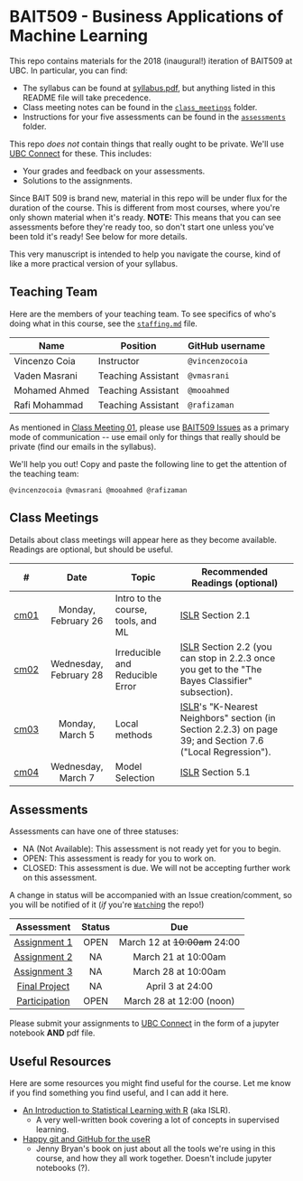 # BAIT509 - Business Applications of Machine Learning

This repo contains materials for the 2018 (inaugural!) iteration of BAIT509 at UBC. In particular, you can find:

- The syllabus can be found at [syllabus.pdf](syllabus.pdf), but anything listed in this README file will take precedence. 
- Class meeting notes can be found in the [`class_meetings`](/class_meetings) folder.
- Instructions for your five assessments can be found in the [`assessments`](/assessments) folder.

This repo _does not_ contain things that really ought to be private. We'll use [UBC Connect](https://connect.ubc.ca/) for these. This includes:

- Your grades and feedback on your assessments.
- Solutions to the assignments. 

Since BAIT 509 is brand new, material in this repo will be under flux for the duration of the course. This is different from most courses, where you're only shown material when it's ready. __NOTE:__ This means that you can see assessments before they're ready too, so don't start one unless you've been told it's ready! See below for more details.

This very manuscript is intended to help you navigate the course, kind of like a more practical version of your syllabus. 

## Teaching Team

Here are the members of your teaching team. To see specifics of who's doing what in this course, see the [`staffing.md`](staffing.md) file.

| Name     | Position | GitHub username |
| -------- | -------- | --------------- |
| Vincenzo Coia | Instructor | `@vincenzocoia` |
| Vaden Masrani | Teaching Assistant | `@vmasrani` |
| Mohamed Ahmed | Teaching Assistant | `@mooahmed` |
| Rafi Mohammad | Teaching Assistant | `@rafizaman` |

As mentioned in [Class Meeting 01](/class_meetings/cm01-intro.md), please use [BAIT509 Issues](https://github.com/vincenzocoia/BAIT509/issues) as a primary mode of communication -- use email only for things that really should be private (find our emails in the syllabus).

We'll help you out! Copy and paste the following line to get the attention of the teaching team:

`@vincenzocoia @vmasrani @mooahmed @rafizaman`

## Class Meetings

Details about class meetings will appear here as they become available. Readings are optional, but should be useful.

|  #   |   Date | Topic | Recommended Readings (optional) |
|:----:|:------:|-------|---------------------|
| [cm01](/class_meetings/cm01-intro.md) | Monday, February 26 | Intro to the course, tools, and ML | [ISLR](http://www-bcf.usc.edu/~gareth/ISL/) Section 2.1 |
| [cm02](/class_meetings/cm02-error.md) | Wednesday, February 28 | Irreducible and Reducible Error | [ISLR](http://www-bcf.usc.edu/~gareth/ISL/) Section 2.2 (you can stop in 2.2.3 once you get to the "The Bayes Classifier" subsection). |
| [cm03](/class_meetings/cm03-local.md) | Monday, March 5 | Local methods | [ISLR](http://www-bcf.usc.edu/~gareth/ISL/)'s "K-Nearest Neighbors" section (in Section 2.2.3) on page 39; and Section 7.6 ("Local Regression"). |
| [cm04](/class_meetings/cm04-selection.md) | Wednesday, March 7 | Model Selection | [ISLR](http://www-bcf.usc.edu/~gareth/ISL/) Section 5.1 |


## Assessments

Assessments can have one of three statuses:

- NA (Not Available): This assessment is not ready yet for you to begin.
- OPEN: This assessment is ready for you to work on.
- CLOSED: This assessment is due. We will not be accepting further work on this assessment.

A change in status will be accompanied with an Issue creation/comment, so you will be notified of it (_if_ you're [`Watch`ing](https://help.github.com/articles/watching-and-unwatching-repositories/#watching-a-single-repository) the repo!)


| Assessment     | Status | Due    |
|:--------------:|:------:|:------:|
| [Assignment 1](/assessments/assignment1/assignment1.ipynb)   | OPEN   | March 12 at ~~10:00am~~ 24:00  |
| [Assignment 2](/assessments/assignment2/assignment2.ipynb)   | NA   | March 21 at 10:00am |
| [Assignment 3](/assessments/assignment3/assignment3.ipynb)   | NA   | March 28 at 10:00am |
| [Final Project](/assessments/final_project/final.md)         | NA   | April 3 at 24:00    |
| [Participation](/assessments/participation/participation.md) | OPEN   | March 28 at 12:00 (noon)  |

Please submit your assignments to [UBC Connect](https://connect.ubc.ca/) in the form of a jupyter notebook __AND__ pdf file.

## Useful Resources

Here are some resources you might find useful for the course. Let me know if you find something you find useful, and I can add it here.

- [An Introduction to Statistical Learning with R](http://www-bcf.usc.edu/~gareth/ISL/) (aka ISLR).
	- A very well-written book covering a lot of concepts in supervised learning. 
- [Happy git and GitHub for the useR](http://happygitwithr.com/)
	- Jenny Bryan's book on just about all the tools we're using in this course, and how they all work together. Doesn't include jupyter notebooks (?). 

